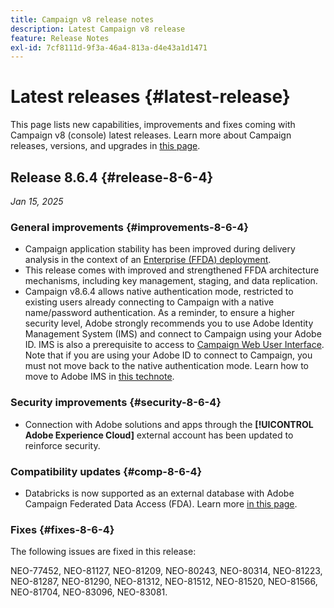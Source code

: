 ```yaml
---
title: Campaign v8 release notes
description: Latest Campaign v8 release
feature: Release Notes
exl-id: 7cf8111d-9f3a-46a4-813a-d4e43a1d1471
---
```

# Latest releases {#latest-release}

This page lists new capabilities, improvements and fixes coming with Campaign v8 (console) latest releases. Learn more about Campaign releases, versions, and upgrades in [this page](upgrades.md).

## Release 8.6.4 {#release-8-6-4}

_Jan 15, 2025_


### General improvements {#improvements-8-6-4}

* Campaign application stability has been improved during delivery analysis in the context of an [Enterprise (FFDA) deployment](../../v8/architecture/enterprise-deployment.md).
* This release comes with improved and strengthened FFDA architecture mechanisms, including key management, staging, and data replication.
* Campaign v8.6.4 allows native authentication mode, restricted to existing users already connecting to Campaign with a native name/password authentication. 
    As a reminder, to ensure a higher security level, Adobe strongly recommends you to use Adobe Identity Management System (IMS) and connect to Campaign using your Adobe ID. IMS is also a prerequisite to access to [Campaign Web User Interface](../start/campaign-ui.md#campaign-web-user-interface). Note that if you are using your Adobe ID to connect to Campaign, you must not move back to the native authentication mode. Learn how to move to Adobe IMS in [this technote](../../technotes/upgrades/migrate-users-to-ims.md).


### Security improvements {#security-8-6-4}

* Connection with Adobe solutions and apps through the **[!UICONTROL Adobe Experience Cloud]** external account has been updated to reinforce security. 

### Compatibility updates {#comp-8-6-4}

* Databricks is now supported as an external database with Adobe Campaign Federated Data Access (FDA). Learn more [in this page](compatibility-matrix.md#FederatedDataAccessFDA).

### Fixes {#fixes-8-6-4}

The following issues are fixed in this release:

NEO-77452, NEO-81127, NEO-81209, NEO-80243, NEO-80314, NEO-81223, NEO-81287, NEO-81290, NEO-81312, NEO-81512, NEO-81520, NEO-81566, NEO-81704, NEO-83096, NEO-83081.